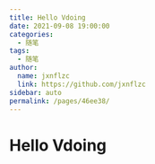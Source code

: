 ```yaml
---
title: Hello Vdoing
date: 2021-09-08 19:00:00
categories: 
  - 随笔
tags: 
  - 随笔
author: 
  name: jxnflzc
  link: https://github.com/jxnflzc
sidebar: auto
permalink: /pages/46ee38/
---
```

# Hello Vdoing

 
